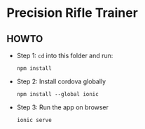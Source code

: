 # Precision Rifle Trainer

HOWTO
-----

- Step 1: `cd` into this folder and run:

      npm install

- Step 2: Install cordova globally

      npm install --global ionic

- Step 3: Run the app on browser

      ionic serve
